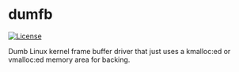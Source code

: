 # dumfb

[![License](http://img.shields.io/:License-GPLv2+-blue.svg)](COPYING)

Dumb Linux kernel frame buffer driver that just uses a kmalloc:ed or
vmalloc:ed memory area for backing.
